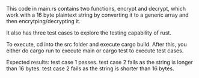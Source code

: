 This code in main.rs contains two functions, encrypt and decrypt, which work with a 16 byte plaintext string by converting it to a generic array and then encrytping/decrypting it. 

It also has three test cases to explore the testing capability of rust.

To execute, cd into the src folder and execute cargo build. After this, you either do cargo run to execute main or cargo test to execute test cases.

Expected results:
test case 1 passes.
test case 2 fails as the string is longer than 16 bytes.
test case 2 fails as the string is shorter than 16 bytes.

